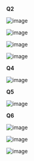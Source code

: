 **Q2**













![image](https://github.com/user-attachments/assets/8320f6e8-b087-42aa-998d-04ab2619e7b3)












![image](https://github.com/user-attachments/assets/25152c7e-f648-402f-be32-1604b76463ae)
















![image](https://github.com/user-attachments/assets/15e988c6-8b35-4364-9269-11344face367)


















![image](https://github.com/user-attachments/assets/761dbc01-2476-4f91-86b5-321382fe2d6e)



















**Q4**




































![image](https://github.com/user-attachments/assets/3c4f415c-3ea0-4d5d-9842-ec5c941bcecc)













**Q5**




















![image](https://github.com/user-attachments/assets/67437564-3144-4ad5-848e-09a627c5d62a)































**Q6**

















































![image](https://github.com/user-attachments/assets/149974a2-80d5-42e9-828b-2af9ce1952b5)



















![image](https://github.com/user-attachments/assets/ad99c667-b421-48bf-981f-de607998a54e)















































![image](https://github.com/user-attachments/assets/44cbb542-50e5-4ff3-82f5-e2137c1d61c3)



